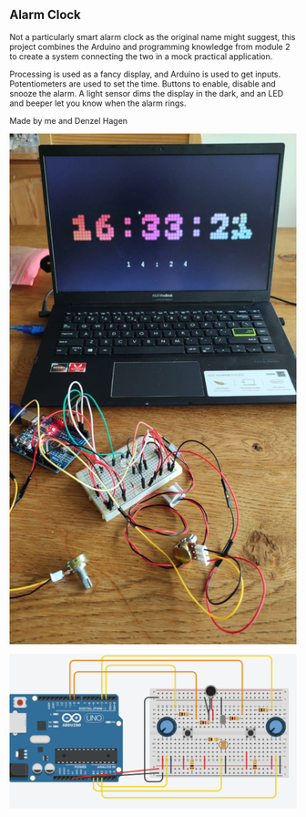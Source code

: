 ## Alarm Clock
Not a particularly smart alarm clock as the original name might suggest, this project combines the Arduino and programming knowledge from module 2 to create a system connecting the two in a mock practical application.

Processing is used as a fancy display, and Arduino is used to get inputs. Potentiometers are used to set the time. Buttons to enable, disable and snooze the alarm. A light sensor dims the display in the dark, and an LED and beeper let you know when the alarm rings.

Made by me and Denzel Hagen

![Image of the functioning setup](picture.png)

![Schematic of the Arduino part](schematic.png)